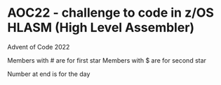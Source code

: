 # AOC22 - challenge to code in z/OS HLASM (High Level Assembler)
Advent of Code 2022

Members with # are for first star
Members with $ are for second star

Number at end is for the day

